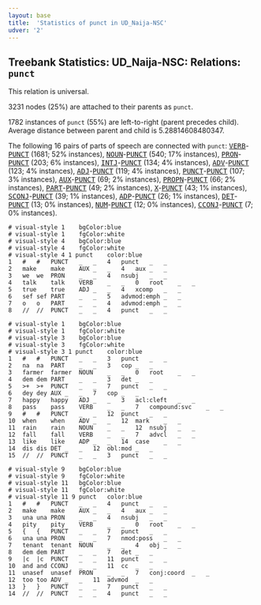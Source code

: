 ```yaml
---
layout: base
title:  'Statistics of punct in UD_Naija-NSC'
udver: '2'
---
```


## Treebank Statistics: UD_Naija-NSC: Relations: `punct`

This relation is universal.

3231 nodes (25%) are attached to their parents as `punct`.

1782 instances of `punct` (55%) are left-to-right (parent precedes child).
Average distance between parent and child is 5.28814608480347.

The following 16 pairs of parts of speech are connected with `punct`: <tt><a href="pcm_nsc-pos-VERB.html">VERB</a></tt>-<tt><a href="pcm_nsc-pos-PUNCT.html">PUNCT</a></tt> (1681; 52% instances), <tt><a href="pcm_nsc-pos-NOUN.html">NOUN</a></tt>-<tt><a href="pcm_nsc-pos-PUNCT.html">PUNCT</a></tt> (540; 17% instances), <tt><a href="pcm_nsc-pos-PRON.html">PRON</a></tt>-<tt><a href="pcm_nsc-pos-PUNCT.html">PUNCT</a></tt> (203; 6% instances), <tt><a href="pcm_nsc-pos-INTJ.html">INTJ</a></tt>-<tt><a href="pcm_nsc-pos-PUNCT.html">PUNCT</a></tt> (134; 4% instances), <tt><a href="pcm_nsc-pos-ADV.html">ADV</a></tt>-<tt><a href="pcm_nsc-pos-PUNCT.html">PUNCT</a></tt> (123; 4% instances), <tt><a href="pcm_nsc-pos-ADJ.html">ADJ</a></tt>-<tt><a href="pcm_nsc-pos-PUNCT.html">PUNCT</a></tt> (119; 4% instances), <tt><a href="pcm_nsc-pos-PUNCT.html">PUNCT</a></tt>-<tt><a href="pcm_nsc-pos-PUNCT.html">PUNCT</a></tt> (107; 3% instances), <tt><a href="pcm_nsc-pos-AUX.html">AUX</a></tt>-<tt><a href="pcm_nsc-pos-PUNCT.html">PUNCT</a></tt> (69; 2% instances), <tt><a href="pcm_nsc-pos-PROPN.html">PROPN</a></tt>-<tt><a href="pcm_nsc-pos-PUNCT.html">PUNCT</a></tt> (66; 2% instances), <tt><a href="pcm_nsc-pos-PART.html">PART</a></tt>-<tt><a href="pcm_nsc-pos-PUNCT.html">PUNCT</a></tt> (49; 2% instances), <tt><a href="pcm_nsc-pos-X.html">X</a></tt>-<tt><a href="pcm_nsc-pos-PUNCT.html">PUNCT</a></tt> (43; 1% instances), <tt><a href="pcm_nsc-pos-SCONJ.html">SCONJ</a></tt>-<tt><a href="pcm_nsc-pos-PUNCT.html">PUNCT</a></tt> (39; 1% instances), <tt><a href="pcm_nsc-pos-ADP.html">ADP</a></tt>-<tt><a href="pcm_nsc-pos-PUNCT.html">PUNCT</a></tt> (26; 1% instances), <tt><a href="pcm_nsc-pos-DET.html">DET</a></tt>-<tt><a href="pcm_nsc-pos-PUNCT.html">PUNCT</a></tt> (13; 0% instances), <tt><a href="pcm_nsc-pos-NUM.html">NUM</a></tt>-<tt><a href="pcm_nsc-pos-PUNCT.html">PUNCT</a></tt> (12; 0% instances), <tt><a href="pcm_nsc-pos-CCONJ.html">CCONJ</a></tt>-<tt><a href="pcm_nsc-pos-PUNCT.html">PUNCT</a></tt> (7; 0% instances).


~~~ conllu
# visual-style 1	bgColor:blue
# visual-style 1	fgColor:white
# visual-style 4	bgColor:blue
# visual-style 4	fgColor:white
# visual-style 4 1 punct	color:blue
1	#	#	PUNCT	_	_	4	punct	_	_
2	make	make	AUX	_	_	4	aux	_	_
3	we	we	PRON	_	_	4	nsubj	_	_
4	talk	talk	VERB	_	_	0	root	_	_
5	true	true	ADJ	_	_	4	xcomp	_	_
6	sef	sef	PART	_	_	5	advmod:emph	_	_
7	o	o	PART	_	_	4	advmod:emph	_	_
8	//	//	PUNCT	_	_	4	punct	_	_

~~~


~~~ conllu
# visual-style 1	bgColor:blue
# visual-style 1	fgColor:white
# visual-style 3	bgColor:blue
# visual-style 3	fgColor:white
# visual-style 3 1 punct	color:blue
1	#	#	PUNCT	_	_	3	punct	_	_
2	na	na	PART	_	_	3	cop	_	_
3	farmer	farmer	NOUN	_	_	0	root	_	_
4	dem	dem	PART	_	_	3	det	_	_
5	>+	>+	PUNCT	_	_	7	punct	_	_
6	dey	dey	AUX	_	_	7	cop	_	_
7	happy	happy	ADJ	_	_	3	acl:cleft	_	_
8	pass	pass	VERB	_	_	7	compound:svc	_	_
9	#	#	PUNCT	_	_	12	punct	_	_
10	when	when	ADV	_	_	12	mark	_	_
11	rain	rain	NOUN	_	_	12	nsubj	_	_
12	fall	fall	VERB	_	_	7	advcl	_	_
13	like	like	ADP	_	_	14	case	_	_
14	dis	dis	DET	_	_	12	obl:mod	_	_
15	//	//	PUNCT	_	_	3	punct	_	_

~~~


~~~ conllu
# visual-style 9	bgColor:blue
# visual-style 9	fgColor:white
# visual-style 11	bgColor:blue
# visual-style 11	fgColor:white
# visual-style 11 9 punct	color:blue
1	#	#	PUNCT	_	_	4	punct	_	_
2	make	make	AUX	_	_	4	aux	_	_
3	una	una	PRON	_	_	4	nsubj	_	_
4	pity	pity	VERB	_	_	0	root	_	_
5	{	{	PUNCT	_	_	7	punct	_	_
6	una	una	PRON	_	_	7	nmod:poss	_	_
7	tenant	tenant	NOUN	_	_	4	obj	_	_
8	dem	dem	PART	_	_	7	det	_	_
9	|c	|c	PUNCT	_	_	11	punct	_	_
10	and	and	CCONJ	_	_	11	cc	_	_
11	unasef	unasef	PRON	_	_	7	conj:coord	_	_
12	too	too	ADV	_	_	11	advmod	_	_
13	}	}	PUNCT	_	_	7	punct	_	_
14	//	//	PUNCT	_	_	4	punct	_	_

~~~


